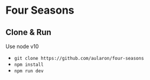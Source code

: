 # Four Seasons

## Clone & Run
Use node v10
* `git clone https://github.com/aularon/four-seasons`
* `npm install`
* `npm run dev`
